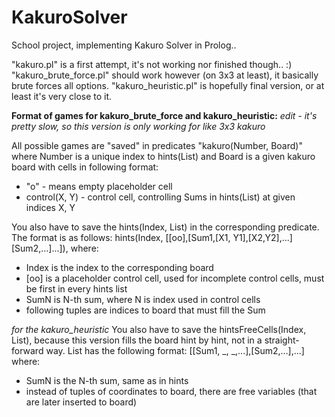 # KakuroSolver
School project, implementing Kakuro Solver in Prolog..

"kakuro.pl" is a first attempt, it's not working nor finished though.. :)  
"kakuro_brute_force.pl" should work however (on 3x3 at least), it basically brute forces all options.
"kakuro_heuristic.pl" is hopefully final version, or at least it's very close to it.


**Format of games for kakuro_brute_force and kakuro_heuristic:**
*edit - it's pretty slow, so this version is only working for like 3x3 kakuro*

All possible games are "saved" in predicates "kakuro(Number, Board)" where Number is a unique index to hints(List) and 
Board is a given kakuro board with cells in following format:   
 - "o" - means empty placeholder cell  
 - control(X, Y) - control cell, controlling Sums in hints(List) at given indices X, Y  

You also have to save the hints(Index, List) in the corresponding predicate. The format is as follows:
hints(Index, [[oo],[Sum1,[X1, Y1],[X2,Y2],...] [Sum2,...]...]), where:
- Index is the index to the corresponding board
- [oo] is a placeholder control cell, used for incomplete control cells, must be first in every hints list
- SumN is N-th sum, where N is index used in control cells
- following tuples are indices to board that must fill the Sum

*for the kakuro_heuristic*
You also have to save the hintsFreeCells(Index, List), because this version fills the board hint by hint, not in a straight-forward way. 
List has the following format: [[Sum1, _, _,...],[Sum2,...],...] where:
- SumN is the N-th sum, same as in hints
- instead of tuples of coordinates to board, there are free variables (that are later inserted to board)
